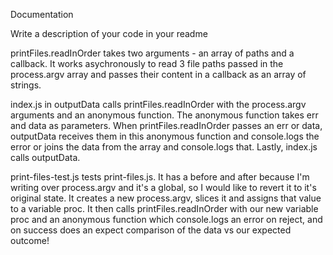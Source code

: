 Documentation

Write a description of your code in your readme

printFiles.readInOrder takes two arguments - an array of paths and a callback. It works asychronously to read 3 file paths passed in the process.argv array and passes their content in a callback as an array of strings.

index.js in outputData calls printFiles.readInOrder with the process.argv arguments and an anonymous function. The anonymous function takes err and data as parameters. When printFiles.readInOrder passes an err or data, outputData receives them in this anonymous function and console.logs the error or joins the data from the array and console.logs that. Lastly, index.js calls outputData.

print-files-test.js tests print-files.js. It has a before and after because I'm writing over process.argv and it's a global, so I would like to revert it to it's original state. It creates a new process.argv, slices it and assigns that value to a variable proc. It then calls printFiles.readInOrder with our new variable proc and an anonymous function which console.logs an error on reject, and on success does an expect comparison of the data vs our expected outcome!
